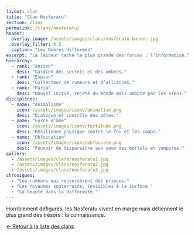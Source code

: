 ```yaml
---
layout: clan
title: "Clan Nosferatu"
section: clans
permalink: /clans/nosferatu/
header:
  overlay_image: /assets/images/clans/nosferatu-banner.jpg
  overlay_filter: 0.5
  caption: "Les Ombres difformes"
excerpt: "La laideur cache la plus grande des forces : l’information."
hierarchy:
  - rank: "Ancien"
    desc: "Gardien des secrets et des ombres."
  - rank: "Espion"
    desc: "Collecteur de rumeurs et d’alliances."
  - rank: "Paria"
    desc: "Nouvel initié, rejeté du monde mais adopté par les siens."
disciplines:
  - name: "Animalisme"
    icon: /assets/images/icons/animalism.png
    desc: "Dialogue et contrôle des bêtes."
  - name: "Force d’âme"
    icon: /assets/images/icons/fortitude.png
    desc: "Résilience physique contre le feu et les coups."
  - name: "Obfuscation"
    icon: /assets/images/icons/obfuscate.png
    desc: "Pouvoir de disparaître aux yeux des mortels et vampires."
gallery:
  - /assets/images/clans/nosferatu1.jpg
  - /assets/images/clans/nosferatu2.jpg
  - /assets/images/clans/nosferatu3.jpg
chroniques:
  - "Les rumeurs qui renversèrent des princes."
  - "Les royaumes souterrains, invisibles à la surface."
  - "La beauté dans la difformité."
---
```


Horriblement défigurés, les Nosferatu vivent en marge mais détiennent le plus grand des trésors : la connaissance.

[← Retour à la liste des clans](/clans/)
